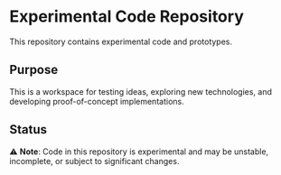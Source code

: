 # Experimental Code Repository

This repository contains experimental code and prototypes.

## Purpose

This is a workspace for testing ideas, exploring new technologies, and developing proof-of-concept implementations.

## Status

⚠️ **Note**: Code in this repository is experimental and may be unstable, incomplete, or subject to significant changes.